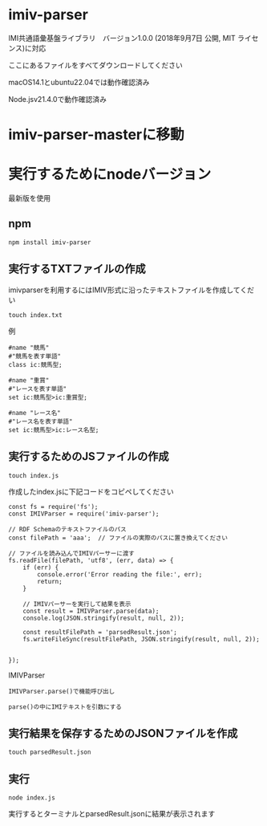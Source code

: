 # imiv-parser

 IMI共通語彙基盤ライブラリ　バージョン1.0.0 (2018年9月7日 公開, MIT ライセンス)に対応

ここにあるファイルをすべてダウンロードしてください

macOS14.1とubuntu22.04では動作確認済み

Node.jsv21.4.0で動作確認済み

# imiv-parser-masterに移動

# 実行するためにnodeバージョン

最新版を使用


## npm

```
npm install imiv-parser
```

## 実行するTXTファイルの作成
imivparserを利用するにはIMIV形式に沿ったテキストファイルを作成してくだい
```
touch index.txt
```
例
```
#name "競馬"
#"競馬を表す単語"
class ic:競馬型;

#name "重賞"
#"レースを表す単語"
set ic:競馬型>ic:重賞型;

#name "レース名"
#"レース名を表す単語"
set ic:競馬型>ic:レース名型;
```



## 実行するためのJSファイルの作成


```
touch index.js
```

作成したindex.jsに下記コードをコピペしてください
```
const fs = require('fs');
const IMIVParser = require('imiv-parser');

// RDF Schemaのテキストファイルのパス
const filePath = 'aaa';  // ファイルの実際のパスに置き換えてください

// ファイルを読み込んでIMIVパーサーに渡す
fs.readFile(filePath, 'utf8', (err, data) => {
    if (err) {
        console.error('Error reading the file:', err);
        return;
    }

    // IMIVパーサーを実行して結果を表示
    const result = IMIVParser.parse(data);
    console.log(JSON.stringify(result, null, 2));
    
    const resultFilePath = 'parsedResult.json';
    fs.writeFileSync(resultFilePath, JSON.stringify(result, null, 2));


});

```
IMIVParser

```
IMIVParser.parse()で機能呼び出し

parse()の中にIMIテキストを引数にする
```

## 実行結果を保存するためのJSONファイルを作成

```
touch parsedResult.json
```

## 実行

```
node index.js
```

実行するとターミナルとparsedResult.jsonに結果が表示されます





